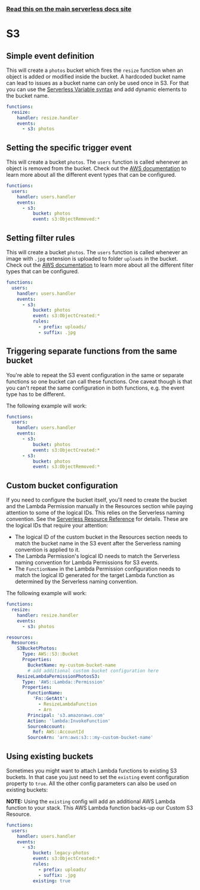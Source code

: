 <!--
title: Serverless Framework - AWS Lambda Events - S3
menuText: S3
menuOrder: 4
description:  Setting up AWS S3 Events with AWS Lambda via the Serverless Framework
layout: Doc
-->

<!-- DOCS-SITE-LINK:START automatically generated  -->

### [Read this on the main serverless docs site](https://www.serverless.com/framework/docs/providers/aws/events/s3)

<!-- DOCS-SITE-LINK:END -->

# S3

## Simple event definition

This will create a `photos` bucket which fires the `resize` function when an object is added or modified inside the bucket. A hardcoded bucket name can lead to issues as a bucket name can only be used once in S3. For that you can use the [Serverless Variable syntax](../guide/variables.md) and add dynamic elements to the bucket name.

```yaml
functions:
  resize:
    handler: resize.handler
    events:
      - s3: photos
```

## Setting the specific trigger event

This will create a bucket `photos`. The `users` function is called whenever an object is removed from the bucket. Check out the [AWS documentation](http://docs.aws.amazon.com/AmazonS3/latest/dev/NotificationHowTo.html#notification-how-to-event-types-and-destinations) to learn more about all the different event types that can be configured.

```yaml
functions:
  users:
    handler: users.handler
    events:
      - s3:
          bucket: photos
          event: s3:ObjectRemoved:*
```

## Setting filter rules

This will create a bucket `photos`. The `users` function is called whenever an image with `.jpg` extension is uploaded to folder `uploads` in the bucket. Check out the [AWS documentation](http://docs.aws.amazon.com/AmazonS3/latest/dev/NotificationHowTo.html#notification-how-to-filtering) to learn more about all the different filter types that can be configured.

```yaml
functions:
  users:
    handler: users.handler
    events:
      - s3:
          bucket: photos
          event: s3:ObjectCreated:*
          rules:
            - prefix: uploads/
            - suffix: .jpg
```

## Triggering separate functions from the same bucket

You're able to repeat the S3 event configuration in the same or separate functions so one bucket can call these functions. One caveat though is that you can't repeat the same configuration in both functions, e.g. the event type has to be different.

The following example will work:

```yaml
functions:
  users:
    handler: users.handler
    events:
      - s3:
          bucket: photos
          event: s3:ObjectCreated:*
      - s3:
          bucket: photos
          event: s3:ObjectRemoved:*
```

## Custom bucket configuration

If you need to configure the bucket itself, you'll need to create the bucket and the Lambda Permission manually in
the Resources section while paying attention to some of the logical IDs. This relies on the Serverless naming convention. See the [Serverless Resource Reference](../guide/resources/#aws-cloudformation-resource-reference) for details. These are the logical IDs that require your attention:

- The logical ID of the custom bucket in the Resources section needs to match the bucket name in the S3 event after the Serverless naming convention is applied to it.
- The Lambda Permission's logical ID needs to match the Serverless naming convention for Lambda Permissions for S3 events.
- The `FunctionName` in the Lambda Permission configuration needs to match the logical ID generated for the target Lambda function as determined by the Serverless naming convention.

The following example will work:

```yaml
functions:
  resize:
    handler: resize.handler
    events:
      - s3: photos

resources:
  Resources:
    S3BucketPhotos:
      Type: AWS::S3::Bucket
      Properties:
        BucketName: my-custom-bucket-name
        # add additional custom bucket configuration here
    ResizeLambdaPermissionPhotosS3:
      Type: 'AWS::Lambda::Permission'
      Properties:
        FunctionName:
          'Fn::GetAtt':
            - ResizeLambdaFunction
            - Arn
        Principal: 's3.amazonaws.com'
        Action: 'lambda:InvokeFunction'
        SourceAccount:
          Ref: AWS::AccountId
        SourceArn: 'arn:aws:s3:::my-custom-bucket-name'
```

## Using existing buckets

Sometimes you might want to attach Lambda functions to existing S3 buckets. In that case you just need to set the `existing` event configuration property to `true`. All the other config parameters can also be used on existing buckets:

**NOTE:** Using the `existing` config will add an additional AWS Lambda function to your stack. This AWS Lambda function backs-up our Custom S3 Resource.

```yaml
functions:
  users:
    handler: users.handler
    events:
      - s3:
          bucket: legacy-photos
          event: s3:ObjectCreated:*
          rules:
            - prefix: uploads/
            - suffix: .jpg
          existing: true
```
